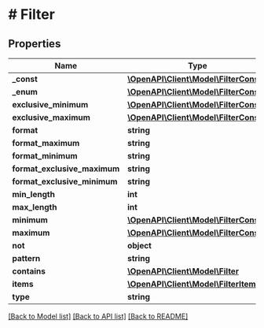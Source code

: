 # # Filter

## Properties

| Name                         | Type                                                      | Description | Notes      |
| ---------------------------- | --------------------------------------------------------- | ----------- | ---------- |
| **\_const**                  | [**\OpenAPI\Client\Model\FilterConst**](FilterConst.md)   |             | [optional] |
| **\_enum**                   | [**\OpenAPI\Client\Model\FilterConst[]**](FilterConst.md) |             | [optional] |
| **exclusive_minimum**        | [**\OpenAPI\Client\Model\FilterConst**](FilterConst.md)   |             | [optional] |
| **exclusive_maximum**        | [**\OpenAPI\Client\Model\FilterConst**](FilterConst.md)   |             | [optional] |
| **format**                   | **string**                                                |             | [optional] |
| **format_maximum**           | **string**                                                |             | [optional] |
| **format_minimum**           | **string**                                                |             | [optional] |
| **format_exclusive_maximum** | **string**                                                |             | [optional] |
| **format_exclusive_minimum** | **string**                                                |             | [optional] |
| **min_length**               | **int**                                                   |             | [optional] |
| **max_length**               | **int**                                                   |             | [optional] |
| **minimum**                  | [**\OpenAPI\Client\Model\FilterConst**](FilterConst.md)   |             | [optional] |
| **maximum**                  | [**\OpenAPI\Client\Model\FilterConst**](FilterConst.md)   |             | [optional] |
| **not**                      | **object**                                                |             | [optional] |
| **pattern**                  | **string**                                                |             | [optional] |
| **contains**                 | [**\OpenAPI\Client\Model\Filter**](Filter.md)             |             | [optional] |
| **items**                    | [**\OpenAPI\Client\Model\FilterItems**](FilterItems.md)   |             | [optional] |
| **type**                     | **string**                                                |             | [optional] |

[[Back to Model list]](../../README.md#models) [[Back to API list]](../../README.md#endpoints) [[Back to README]](../../README.md)
